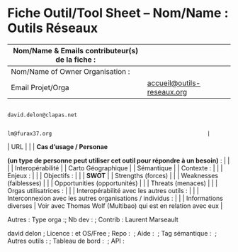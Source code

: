 Fiche Outil/Tool Sheet – Nom/Name : Outils Réseaux
==================================================

| Nom/Name & Emails contributeur(s) de la fiche :                               |                                                               |
|-------------------------------------------------------------------------------|---------------------------------------------------------------|
| Nom/Name of Owner Organisation :                                              |                                                               |
| Email Projet/Orga                                                             | accueil@outils-reseaux.org
                                                                                                                                                
                                                                                 david.delon@clapas.net                                         
                                                                                                                                                
                                                                                 lm@furax37.org                                                 |
| URL                                                                           |                                                               |
| **Cas d’usage / Personae**
                                                                                
 **(un type de personne peut utiliser cet outil pour répondre à un besoin)** :  |
| | | Interopérabilité | | Carto Géographique | | Sémantique                    |
| Contexte :                                                                    |                                                               |
| Enjeux :                                                                      |                                                               |
| Objectifs :                                                                   |                                                               |
| **SWOT**                                                                      |
| Strengths (forces)                                                            |                                                               |
| Weaknesses (faiblesses)                                                       |                                                               |
| Opportunities (opportunités)                                                  |                                                               |
| Threats (menaces)                                                             |                                                               |
| Orgas utilisatrices :                                                         |                                                               |
| Interopérabilité avec les autres outils :                                     |                                                               |
| Interconnexion avec les autres organisations / individus :                    |                                                               |
| Informations diverses                                                         | Voir avec Thomas Wolf (Multibao) qui est en relation avec eux |

Autres : Type orga :; Nb dev : ; Contrib : Laurent Marseault

david delon ; Licence : et OS/Free ; Repo :  ; Aide :  ; Tag sémantique :  ; Autres outils : ; Tableau de bord :  ; API :

